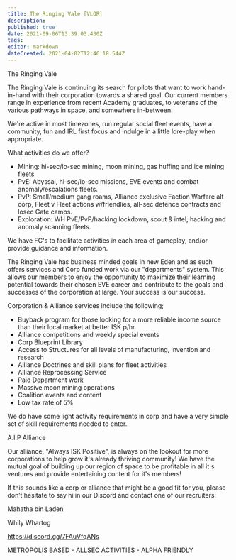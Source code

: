 ```yaml
---
title: The Ringing Vale [VLOR]
description: 
published: true
date: 2021-09-06T13:39:03.430Z
tags: 
editor: markdown
dateCreated: 2021-04-02T12:46:18.544Z
---
```


The Ringing Vale

The Ringing Vale is continuing its search for pilots that want to work hand-in-hand with their corporation towards a shared goal. Our current members range in experience from recent Academy graduates, to veterans of the various pathways in space, and somewhere in-between.

We're active in most timezones, run regular social fleet events, have a community, fun and IRL first focus and indulge in a little lore-play when appropriate.

What activities do we offer?

- Mining: hi-sec/lo-sec mining, moon mining, gas huffing and ice mining fleets
- PvE: Abyssal, hi-sec/lo-sec missions, EVE events and combat anomaly/escalations fleets.
- PvP: Small/medium gang roams, Alliance exclusive Faction Warfare alt corp, Fleet v Fleet actions w/friendlies, all-sec defence contracts and losec Gate camps.
- Exploration: WH PvE/PvP/hacking lockdown, scout & intel, hacking and anomaly scanning fleets.

We have FC's to facilitate activities in each area of gameplay, and/or provide guidance and information.

The Ringing Vale has business minded goals in new Eden and as such offers services and Corp funded work via our "departments" system. This allows our members to enjoy the opportunity to maximize their learning potential towards their chosen EVE career and contribute to the goals and successes of the corporation at large. Your success is our success.

Corporation & Alliance services include the following;

- Buyback program for those looking for a more reliable income source than their local market at better ISK p/hr
- Alliance competitions and weekly special events
- Corp Blueprint Library
- Access to Structures for all levels of manufacturing, invention and research
- Alliance Doctrines and skill plans for fleet activities
- Alliance Reprocessing Service
- Paid Department work
- Massive moon mining operations
- Coalition events and content
- Low tax rate of 5%

We do have some light activity requirements in corp and have a very simple set of skill requirements needed to enter.

A.I.P Alliance

Our alliance, "Always ISK Positive", is always on the lookout for more corporations to help grow it's already thriving community! We have the mutual goal of building up our region of space to be profitable in all it's ventures and provide entertaining content for it's members!

If this sounds like a corp or alliance that might be a good fit for you, please don’t hesitate to say hi in our Discord and contact one of our recruiters:

Mahatha bin Laden

Whily Whartog

https://discord.gg/7FAuVfqANs

METROPOLIS BASED - ALLSEC ACTIVITIES - ALPHA FRIENDLY
